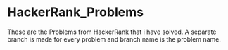 # HackerRank_Problems

These are the Problems from HackerRank that i have solved. A separate branch is made for every problem and branch name is the problem name.

